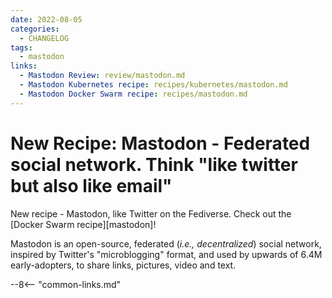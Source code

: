 ```yaml
---
date: 2022-08-05
categories:
  - CHANGELOG
tags:
  - mastodon
links:
  - Mastodon Review: review/mastodon.md
  - Mastodon Kubernetes recipe: recipes/kubernetes/mastodon.md
  - Mastodon Docker Swarm recipe: recipes/mastodon.md
---
```


# New Recipe: Mastodon - Federated social network. Think "like twitter but also like email"

New recipe - Mastodon, like Twitter on the Fediverse. Check out the [Docker Swarm recipe][mastodon]!

<!-- more -->

Mastodon is an open-source, federated (*i.e., decentralized*) social network, inspired by Twitter's "microblogging" format, and used by upwards of 6.4M early-adopters, to share links, pictures, video and text.

--8<-- "common-links.md"